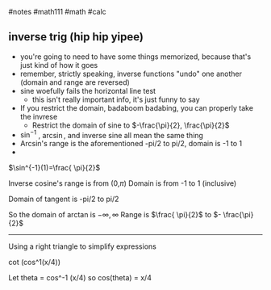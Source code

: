 #notes #math111 #math #calc

## inverse trig (hip hip yipee)
- you're going to need to have some things memorized, because that's just kind of how it goes 
- remember, strictly speaking, inverse functions "undo" one another (domain and range are reversed)
- sine woefully fails the horizontal line test
	- this isn't really important info, it's just funny to say
- If you restrict the domain, badaboom badabing, you can properly take the invrese
	- Restrict the domain of sine to $-\frac{\pi}{2}, \frac{\pi}{2}$
- $\sin^{-1}$ , $\arcsin$, and inverse sine all mean the same thing
- Arcsin's range is the aforementioned -pi/2 to pi/2, domain is -1 to 1
- 

$\sin^{-1}(1)=\frac{ \pi}{2}$

Inverse cosine's range is from (0,$\pi$)
Domain is from -1 to 1 (inclusive)

Domain of tangent is -pi/2 to pi/2

So the domain of arctan is $-\infty, \infty$
Range is $\frac{ \pi}{2}$ to $- \frac{\pi}{2}$ 

---
Using a right triangle to simplify expressions

cot (cos^1(x/4))

Let theta = cos^-1 (x/4) so cos(theta) = x/4 



